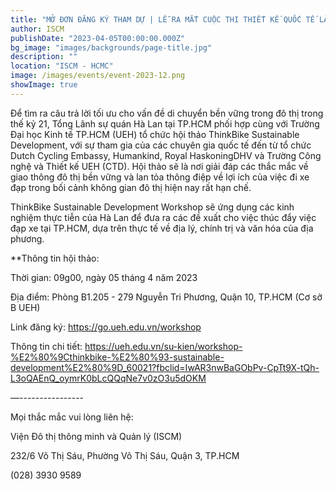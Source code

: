 ```yaml
---
title: "MỞ ĐƠN ĐĂNG KÝ THAM DỰ | LỄ RA MẮT CUỘC THI THIẾT KẾ QUỐC TẾ LẦN 3: REIMAGINING CITIES TOWARDS CARBON NEUTRALITY"
author: ISCM
publishDate: "2023-04-05T00:00:00.000Z"
bg_image: "images/backgrounds/page-title.jpg"
description: "" 
location: "ISCM - HCMC"
image: /images/events/event-2023-12.png
showImage: true
---
```

Để tìm ra câu trả lời tối ưu cho vấn đề di chuyển bền vững trong đô thị trong thế kỷ 21, Tổng Lãnh sự quán Hà Lan tại TP.HCM phối hợp cùng với Trường Đại học Kinh tế TP.HCM (UEH) tổ chức hội thảo ThinkBike Sustainable Development, với sự tham gia của các chuyên gia quốc tế đến từ tổ chức Dutch Cycling Embassy, Humankind, Royal HaskoningDHV và Trường Công nghệ và Thiết kế UEH (CTD). Hội thảo sẽ là nơi giải đáp các thắc mắc về giao thông đô thị bền vững và lan tỏa thông điệp về lợi ích của việc đi xe đạp trong bối cảnh không gian đô thị hiện nay rất hạn chế.

ThinkBike Sustainable Development Workshop sẽ ứng dụng các kinh nghiệm thực tiễn của Hà Lan để đưa ra các đề xuất cho việc thúc đẩy việc đạp xe tại TP.HCM, dựa trên thực tế về địa lý, chính trị và văn hóa của địa phương.

**Thông tin hội thảo:

Thời gian: 09g00, ngày 05 tháng 4 năm 2023

Địa điểm: Phòng B1.205 - 279 Nguyễn Tri Phương, Quận 10, TP.HCM (Cơ sở B UEH)

Link đăng ký: https://go.ueh.edu.vn/workshop

Thông tin chi tiết: https://ueh.edu.vn/su-kien/workshop-%E2%80%9Cthinkbike-%E2%80%93-sustainable-development%E2%80%9D_60021?fbclid=IwAR3nwBaGObPv-CpTt9X-tQh-L3oQAEnQ_oymrK0bLcQQqNe7v0zO3u5dOKM

—----------------

Mọi thắc mắc vui lòng liên hệ:

Viện Đô thị thông minh và Quản lý (ISCM)

232/6 Võ Thị Sáu, Phường Võ Thị Sáu, Quận 3, TP.HCM

(028) 3930 9589